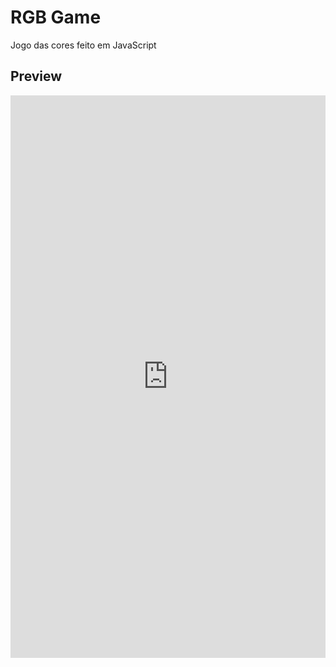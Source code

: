 # RGB Game
Jogo das cores feito em JavaScript

## Preview
<iframe width="100%" height="900" allow="autoplay" frameborder="no" src="https://drive.google.com/file/d/10mc4h9Mw_eYiV44BLHbAwo2-PXpii0jz/view?usp=sharing">

## Technologies
<code>Front-End:</code> HTML, CSS and JavaScript<br />
<code>Back-End:</code>N/A
